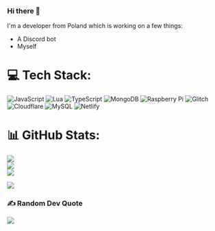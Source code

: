 ### Hi there 👋

I'm a developer from Poland which is working on a few things:
  - A Discord bot
  - Myself

# 💻 Tech Stack:

![JavaScript](https://img.shields.io/badge/javascript-%23323330.svg?style=for-the-badge&logo=javascript&logoColor=%23F7DF1E) ![Lua](https://img.shields.io/badge/lua-%232C2D72.svg?style=for-the-badge&logo=lua&logoColor=white) ![TypeScript](https://img.shields.io/badge/typescript-%23007ACC.svg?style=for-the-badge&logo=typescript&logoColor=white) ![MongoDB](https://img.shields.io/badge/MongoDB-%234ea94b.svg?style=for-the-badge&logo=mongodb&logoColor=white) ![Raspberry Pi](https://img.shields.io/badge/-RaspberryPi-C51A4A?style=for-the-badge&logo=Raspberry-Pi) ![Glitch](https://img.shields.io/badge/glitch-%233333FF.svg?style=for-the-badge&logo=glitch&logoColor=white) ![Cloudflare](https://img.shields.io/badge/Cloudflare-F38020?style=for-the-badge&logo=Cloudflare&logoColor=white) ![MySQL](https://img.shields.io/badge/mysql-%2300f.svg?style=for-the-badge&logo=mysql&logoColor=white) ![Netlify](https://img.shields.io/badge/netlify-%23000000.svg?style=for-the-badge&logo=netlify&logoColor=#00C7B7)

# 📊 GitHub Stats:

![](https://github-readme-stats.vercel.app/api?username=RetiiAyo&theme=synthwave&hide_border=false&include_all_commits=true&count_private=false)<br/>
![](https://github-readme-streak-stats.herokuapp.com/?user=RetiiAyo&theme=synthwave&hide_border=false)<br/>
![](https://github-readme-stats.vercel.app/api/top-langs/?username=RetiiAyo&theme=synthwave&hide_border=false&include_all_commits=true&count_private=true&layout=compact)

[![](https://visitcount.itsvg.in/api?id=Saizuo&icon=6&color=6)](https://visitcount.itsvg.in)

### ✍️ Random Dev Quote
![](https://quotes-github-readme.vercel.app/api?type=horizontal&theme=radical)

<!--
**RetiiAyo/RetiiAyo** is a ✨ _special_ ✨ repository because its `README.md` (this file) appears on your GitHub profile.

Here are some ideas to get you started:

- 🔭 I’m currently working on ...
- 🌱 I’m currently learning ...
- 👯 I’m looking to collaborate on ...
- 🤔 I’m looking for help with ...
- 💬 Ask me about ...
- 📫 How to reach me: ...
- 😄 Pronouns: ...
- ⚡ Fun fact: ...
-->
